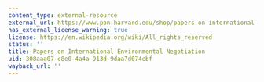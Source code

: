 ```yaml
---
content_type: external-resource
external_url: https://www.pon.harvard.edu/shop/papers-on-international-environmental-negotiation-volume-17-on-the-road-to-copenhagen-2009-copy/
has_external_license_warning: true
license: https://en.wikipedia.org/wiki/All_rights_reserved
status: ''
title: Papers on International Environmental Negotiation
uid: 308aaa07-c8e0-4a4a-913d-9daa7d074cbf
wayback_url: ''
---
```

